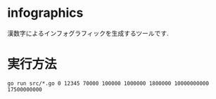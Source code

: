 # infographics

漢数字によるインフォグラフィックを生成するツールです.

# 実行方法

    go run src/*.go 0 12345 70000 100000 1000000 1800000 10000000000 17500000000

